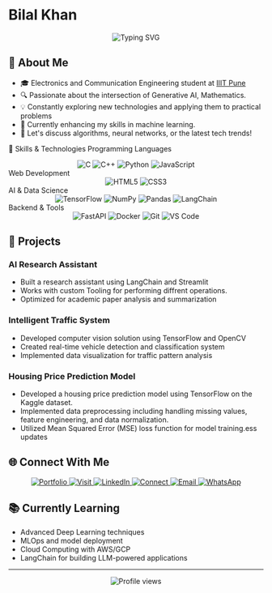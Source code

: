 # Bilal Khan

<div align="center">
  <img src="https://readme-typing-svg.herokuapp.com?font=Fira+Code&pause=1000&color=2E97F7&width=435&lines=GenerativeAI+and+LLMs;Problem+Solver+%7C+Tech+Explorer" alt="Typing SVG" />
</div>

## 👋 About Me

- 🎓 Electronics and Communication Engineering student at [IIIT Pune](https://www.iiitp.ac.in/)
- 🔍 Passionate about the intersection of Generative AI, Mathematics.
- 💡 Constantly exploring new technologies and applying them to practical problems
- 🌱 Currently enhancing my skills in machine learning.
- 💬 Let's discuss algorithms, neural networks, or the latest tech trends!

🔧 Skills & Technologies
Programming Languages
<div align="center">
  <img src="https://img.shields.io/badge/C-%2300599C?style=for-the-badge&logo=c&logoColor=white" alt="C"/>
  <img src="https://img.shields.io/badge/C++-%2300599C?style=for-the-badge&logo=c%2B%2B&logoColor=white" alt="C++"/>
  <img src="https://img.shields.io/badge/Python-%233776AB?style=for-the-badge&logo=python&logoColor=white" alt="Python"/>
  <img src="https://img.shields.io/badge/Java-%23F7DF1E?style=for-the-badge&logo=java&logoColor=black" alt="JavaScript"/>
</div>
Web Development
<div align="center">
  <img src="https://img.shields.io/badge/HTML5-%23E34F26?style=for-the-badge&logo=html5&logoColor=white" alt="HTML5"/>
  <img src="https://img.shields.io/badge/CSS3-%231572B6?style=for-the-badge&logo=css3&logoColor=white" alt="CSS3"/>
  
</div>
AI & Data Science
<div align="center">
  <img src="https://img.shields.io/badge/TensorFlow-%23FF6F00?style=for-the-badge&logo=tensorflow&logoColor=white" alt="TensorFlow"/>
  <img src="https://img.shields.io/badge/NumPy-%23013243?style=for-the-badge&logo=numpy&logoColor=white" alt="NumPy"/>
  <img src="https://img.shields.io/badge/Pandas-%23150458?style=for-the-badge&logo=pandas&logoColor=white" alt="Pandas"/>
  <img src="https://img.shields.io/badge/LangChain-%2304A77D?style=for-the-badge&logo=chainlink&logoColor=white" alt="LangChain"/>
</div>
Backend & Tools
<div align="center">
  <img src="https://img.shields.io/badge/FastAPI-%23009688?style=for-the-badge&logo=fastapi&logoColor=white" alt="FastAPI"/>
  <img src="https://img.shields.io/badge/Docker-%232496ED?style=for-the-badge&logo=docker&logoColor=white" alt="Docker"/>
  <img src="https://img.shields.io/badge/Git-%23F05032?style=for-the-badge&logo=git&logoColor=white" alt="Git"/>
  <img src="https://img.shields.io/badge/VS_Code-%23007ACC?style=for-the-badge&logo=visualstudiocode&logoColor=white" alt="VS Code"/>
</div>

## 🚀 Projects

### AI Research Assistant
- Built a research assistant using LangChain and Streamlit
- Works with custom Tooling for performing diffrent operations.
- Optimized for academic paper analysis and summarization

### Intelligent Traffic System
- Developed computer vision solution using TensorFlow and OpenCV
- Created real-time vehicle detection and classification system
- Implemented data visualization for traffic pattern analysis

### Housing Price Prediction Model
- Developed a housing price prediction model using TensorFlow on the Kaggle dataset.
- Implemented data preprocessing including handling missing values, feature engineering, and data normalization.
- Utilized Mean Squared Error (MSE) loss function  for model training.ess updates



## 🌐 Connect With Me

<div align="center">
  <a href="https://bilalkhan.com/portfolio" target="_blank">
    <img src="https://img.shields.io/badge/PORTFOLIO-%23333333?style=for-the-badge&logo=files&logoColor=white" alt="Portfolio"/>
  </a>
  <a href="https://bilalkhan.com" target="_blank">
    <img src="https://img.shields.io/badge/VISIT-%23800080?style=for-the-badge&logo=firefoxbrowser&logoColor=white" alt="Visit"/>
  </a>
  <a href="https://www.linkedin.com/in/bilal-khan-219880285?lipi=urn%3Ali%3Apage%3Ad_flagship3_profile_view_base_contact_details%3Bypx7ot45S5ei53pc32ogCg%3D%3D" target="_blank">
    <img src="https://img.shields.io/badge/LINKEDIN-%230A66C2?style=for-the-badge&logo=linkedin&logoColor=white" alt="LinkedIn"/>
  </a>
  <a href="https://x.com/Bill78049138?s=09" target="_blank">
    <img src="https://img.shields.io/badge/CONNECT-%230096FF?style=for-the-badge&logo=twitter&logoColor=white" alt="Connect"/>
  </a>
  <a href="mailto:khanbilal080804@gmail.com">
    <img src="https://img.shields.io/badge/EMAIL-%23EA4335?style=for-the-badge&logo=gmail&logoColor=white" alt="Email"/>
  </a>
  
  <a href="https://wa.me/8192035071" target="_blank">
    <img src="https://img.shields.io/badge/WHATSAPP-%2325D366?style=for-the-badge&logo=whatsapp&logoColor=white" alt="WhatsApp"/>
  </a>
  
</div>

## 📚 Currently Learning

- Advanced Deep Learning techniques
- MLOps and model deployment
- Cloud Computing with AWS/GCP
- LangChain for building LLM-powered applications

---

<div align="center">
  <img src="https://komarev.com/ghpvc/?username=bilalkhan0804&style=flat-square&color=blue" alt="Profile views"/>
</div>

